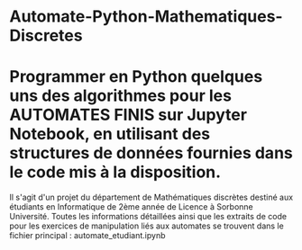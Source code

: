 # Automate-Python-Mathematiques-Discretes 
# Programmer en Python quelques uns des algorithmes pour les AUTOMATES FINIS sur Jupyter Notebook, en utilisant des structures de données fournies dans le code mis à la disposition. 
Il s'agit d'un projet du département de Mathématiques discrètes destiné aux étudiants en Informatique de 2ème année de Licence à Sorbonne Université. 
Toutes les informations détaillées ainsi que les extraits de code pour les exercices de manipulation liés aux automates se trouvent dans le fichier principal : automate_etudiant.ipynb
